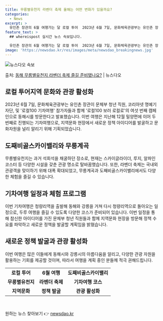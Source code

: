 ```yaml
---
title: 무릉별유천지 라벤더 축제 올해는 어떤 변화가 있을까요?
categories:
  - News
excerpt: >
  유인촌 장관의 6월 여행가는 달 로컬 투어  2023년 6월 7일, 문화체육관광부는 유인촌 장관이 문체부 청…
feature_text: >
  ## whereispost 실시간 뉴스 속보입니다.

  유인촌 장관의 6월 여행가는 달 로컬 투어  2023년 6월 7일, 문화체육관광부는 유인촌 장관이 문체부 청…
image: 'https://newsdao.kr/res/images/meta/newsdao_breakingnews.jpg'
---
```


![뉴스다오 속보](https://newsdao.kr/res/images/meta/newsdao_breakingnews.jpg)

<p>출처: <a href="https://newsdao.kr/4134" rel="dofollow">동해 무릉별유천지 라벤더 축제 즐길 준비됐나요?</a> | 뉴스다오</p>

<h2 data-ke-size="size26">로컬 투어지역 문화와 관광 활성화</h2>
<p data-ke-size="size16">2023년 6월 7일, 문화체육관광부는 유인촌 장관이 문체부 청년 직원, 코리아넷 명예기자단, 및 '로컬100 기차여행' 참가자들과 함께 '로컬100 보러 로컬로'의 여섯 번째 캠페인으로 동해시를 방문한다고 발표했습니다. 이번 여행은 지난해 12월 밀양편에 이어 두 번째로 진행되는 기차여행으로, 지역문화 현장에서 새로운 정책 아이디어를 발굴하고 문화자원을 널리 알리기 위해 기획되었습니다.</p>

<h2 data-ke-size="size26">도째비골스카이밸리와 무릉계곡</h2>
<p data-ke-size="size16">무릉별유천지는 과거 석회석을 채굴하던 장소로, 현재는 스카이글라이더, 루지, 알파인코스터 등 다양한 시설을 갖춘 관광 명소로 탈바꿈했습니다. 또한, 라벤더 축제는 국내외 관광객을 맞이하기 위해 대폭 확대되었고, 무릉계곡과 도째비골스카이밸리에서도 다양한 체험을 즐길 수 있습니다.</p>

<h2 data-ke-size="size26">기차여행 일정과 체험 프로그램</h2>
<p data-ke-size="size16">이번 기차여행은 청량리역을 출발해 동해와 강릉을 거쳐 다시 청량리역으로 돌아오는 일정으로, 두루 여행을 즐길 수 있도록 다양한 코스가 준비되어 있습니다. 이번 일정을 통해 참신한 아이디어를 가진 문체부 청년 직원들과 함께 지역문화 현장을 방문해 정책 수요를 파악하고 새로운 정책을 발굴할 계획임을 밝혔습니다.</p>

<h2 data-ke-size="size26">새로운 정책 발굴과 관광 활성화</h2>
<p data-ke-size="size16">이번 여행은 많은 이들에게 동해시와 강릉시의 아름다움을 알리고, 다양한 관광 자원을 활용하는 기회를 제공할 것이며, 따라서 여행을 계획 중인 분들께 적극 권해드립니다.</p>

<table>
<tbody>
<tr>
<td style="text-align: center; height: 17px;"><b>로컬 투어</b></td>
<td style="text-align: center; height: 17px;"><b>6월 여행</b></td>
<td style="text-align: center; height: 17px;"><b>도째비골스카이밸리</b></td>
</tr>
<tr>
<td style="text-align: center; height: 17px;"><b>무릉별유천지</b></td>
<td style="text-align: center; height: 17px;"><b>라벤더 축제</b></td>
<td style="text-align: center; height: 17px;"><b>기차여행 코스</b></td>
</tr>
<tr>
<td style="text-align: center; height: 17px;"><b>지역문화</b></td>
<td style="text-align: center; height: 17px;"><b>정책 발굴</b></td>
<td style="text-align: center; height: 17px;"><b>관광 활성화</b></td>
</tr>
</tbody>
</table>
<p data-ke-size="size16">&nbsp;</p> 

원하는 뉴스 찾아보기 👉 <a href="https://newsdao.kr" rel="dofollow">newsdao.kr</a>


